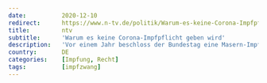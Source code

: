 ```yaml
---
date:          2020-12-10
redirect:      https://www.n-tv.de/politik/Warum-es-keine-Corona-Impfpflicht-geben-wird-article22227746.html
title:         ntv
subtitle:      'Warum es keine Corona-Impfpflicht geben wird'
description:   'Vor einem Jahr beschloss der Bundestag eine Masern-Impfpflicht. Für die Corona-Pandemie schließt die Bundesregierung dies jedoch klar aus. Warum eigentlich?'
country:       DE
categories:    [Impfung, Recht]
tags:          [impfzwang]
---
```


